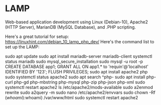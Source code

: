 # LAMP
Web-based application development using Linux (Debian-10), Apache2 (HTTP Server), MarianDB (MySQL Database), and .PHP scripting.

Here's a great tutorial for setup: https://linuxhint.com/debian_10_lamp_php_dev/
Here's the command list to set up the LAMP:

sudo apt update
sudo apt install mariadb-server mariadb-client
systemctl status mariadb 
sudo mysql_secure_installation
sudo mysql -u root -p
CREATE DATABASE app1;
GRANT ALL ON app1.* to 'requin'@'localhost' IDENTIFIED BY '123';
FLUSH PRIVILEGES;
sudo apt install apache2 php
sudo systemctl status apache2
sudo apt search ^php-
sudo apt install php-curl php-gd php-mbstring php-mysql php-zip php-json php-xml
sudo systemctl restart apache2
ls /etc/apache2/mods-available
sudo a2enmod rewrite
sudo a2query -m 
sudo nano /etc/apache2/envvars
sudo chown -Rf $(whoami):$whoami) /var/www/html
sudo systemctl restart apache2

